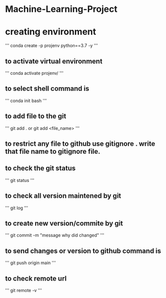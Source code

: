 # Machine-Learning-Project

# creating environment
'''
conda create -p projenv python==3.7 -y
'''
## to activate virtual environment
'''
conda activate projenv/
'''
## to select shell command is
'''
conda init bash
'''
## to add file to the git
'''
git add .
 or
 git add <file_name>
 '''
## to restrict any file to github use gitignore . write that file name to gitignore file.

## to check the git status
'''
git status
'''
## to check all version maintened by git
'''
git log
'''
## to create new version/commite by git
'''
git commit -m "message why did changed"
'''
## to send changes or version to github command is
'''
git push origin main
'''
## to check remote url
'''
git remote -v
'''
